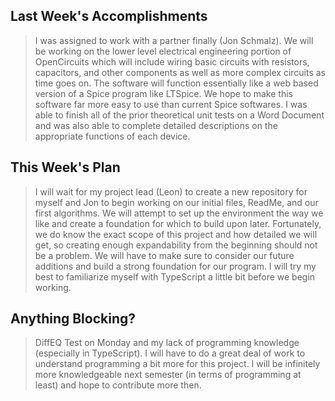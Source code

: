 ## Last Week's Accomplishments

> I was assigned to work with a partner finally (Jon Schmalz). We will be working on the lower level electrical engineering portion of OpenCircuits which will include wiring basic circuits with resistors, capacitors, and other components as well as more complex circuits as time goes on. The software will function essentially like a web based version of a Spice program like LTSpice. We hope to make this software far more easy to use than current Spice softwares. I was able to finish all of the prior theoretical unit tests on a Word Document and was also able to complete detailed descriptions on the appropriate functions of each device.

## This Week's Plan

> I will wait for my project lead (Leon) to create a new repository for myself and Jon to begin working on our initial files, ReadMe, and our first algorithms. We will attempt to set up the environment the way we like and create a foundation for which to build upon later. Fortunately, we do know the exact scope of this project and how detailed we will get, so creating enough expandability from the beginning should not be a problem. We will have to make sure to consider our future additions and build a strong foundation for our program. I will try my best to familiarize myself with TypeScript a little bit before we begin working.

## Anything Blocking?

> DiffEQ Test on Monday and my lack of programming knowledge (especially in TypeScript). I will have to do a great deal of work to understand programming a bit more for this project. I will be infinitely more knowledgeable next semester (in terms of programming at least) and hope to contribute more then.